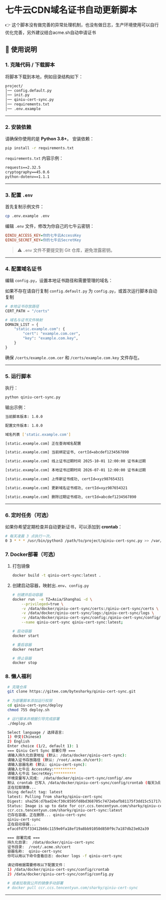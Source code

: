 # 七牛云CDN域名证书自动更新脚本

👉 这个脚本没有做完善的异常处理机制，也没有做日志，生产环境使用可以自行优化完善，另外建议结合acme.sh自动申请证书

## 📖 使用说明

### 1. 克隆代码 / 下载脚本

将脚本下载到本地，例如目录结构如下：

```txt
project/
│── config.default.py
│── init.py
│── qiniu-cert-sync.py
│── requirements.txt
│── .env.example
```

---

### 2. 安装依赖

请确保你使用的是 **Python 3.8+**。
安装依赖：

```bash
pip install -r requirements.txt
```

`requirements.txt` 内容示例：

```txt
requests==2.32.5
cryptography==45.0.6
python-dotenv==1.1.1
```

---

### 3. 配置 `.env`

首先复制示例文件：

```bash
cp .env.example .env
```

编辑 `.env` 文件，修改为你自己的七牛云密钥：

```ini
QINIU_ACCESS_KEY=你的七牛云AccessKey
QINIU_SECRET_KEY=你的七牛云SecretKey
```

> ⚠️ `.env` 文件不要提交到 Git 仓库，避免泄露密钥。

---

### 4. 配置域名证书

编辑 `config.py`，设置本地证书路径和需要管理的域名：

如果不存在请自行复制 `config.default.py` 为 `config.py`，或首次运行脚本自动复制

```python
# 本地证书存放路径
CERT_PATH = "/certs"

# 域名与证书文件映射
DOMAIN_LIST = {
    "static.example.com": {
        "cert": "example.com.cer",
        "key": "example.com.key",
    }
}
```

确保 `/certs/example.com.cer` 和 `/certs/example.com.key` 文件存在。

---

### 5. 运行脚本

执行：

```bash
python qiniu-cert-sync.py
```

输出示例：

```bash
当前脚本版本: 1.0.0

配置文件版本: 1.0.0

域名列表 ['static.example.com'] 

[static.example.com] 正在查询域名配置 

[static.example.com] 当前绑定证书, certId=abcdef1234567890 

[static.example.com] 线上证书过期时间 2025-10-01 12:00:00 证书未过期 

[static.example.com] 本地证书过期时间 2026-07-01 12:00:00 证书未过期 

[static.example.com] 上传新证书成功, certId=xyz987654321

[static.example.com] 更新域名证书成功, certId=xyz987654321

[static.example.com] 删除过期证书成功, certId=abcdef1234567890
```

---

### 6. 定时任务（可选）

如果你希望定期检查并自动更新证书，可以添加到 **crontab**：

```bash
# 每天凌晨 3 点执行一次。
0 3 * * * /usr/bin/python3 /path/to/project/qiniu-cert-sync.py >> /var/log/qiniu-cert-sync.log 2>&1
```

### 7. Docker部署（可选）

1. 打包镜像

    ```bash
    docker build -t qiniu-cert-sync:latest .
    ```

2. 创建启动容器，映射出`.env`、`config.py`

    ```bash
    # 创建并启动容器
    docker run  -e TZ=Asia/Shanghai -d \
        --privileged=true \
        -v /data/docker/qiniu-cert-sync/certs:/qiniu-cert-sync/certs \
        -v /data/docker/qiniu-cert-sync/logs:/qiniu-cert-sync/logs \
        -v /data/docker/qiniu-cert-sync/config:/qiniu-cert-sync/config/ \
        --name qiniu-cert-sync qiniu-cert-sync:latest;

    # 启动容器
    docker start

    # 重启容器 
    docker restart

    # 停止容器
    docker stop
    ```

### 8. 懒人福利

   ```bash
    # 克隆仓库
    git clone https://gitee.com/bytesharky/qiniu-cert-sync.git
    
    # 为部署脚本添加运行权限
    cd qiniu-cert-sync/deploy
    chmod 755 deploy.sh

    # 运行脚本并根据引导完成部署
    ./deploy.sh

    Select language / 选择语言:
    1) 中文(Chinese)
    2) English
    Enter choice (1/2, default 1): 1
    === Qiniu Cert Sync 部署引导 ===
    请输入持久化目录地址 (默认: /data/docker/qiniu-cert-sync):
    请输入证书存放路径 (默认: /root/.acme.sh/cert):
    请输入容器名称 (默认: qiniu-cert-sync):
    请输入七牛云 AccessKey:**********
    请输入七牛云 SecretKey:**********
    环境变量写入完成:  /data/docker/qiniu-cert-sync/config/.env
    默认 crontab 已写入 /data/docker/qiniu-cert-sync/config/crontab (每天3点执行)
    正在拉取镜像...
    Using default tag: latest
    latest: Pulling from sharky/qiniu-cert-sync
    Digest: sha256:d7bad24cf30c8595fd8bd368705c7472ebafb81175f3dd15c51717a1e2b1a17d
    Status: Image is up to date for ccr.ccs.tencentyun.com/sharky/qiniu-cert-sync:latest
    ccr.ccs.tencentyun.com/sharky/qiniu-cert-sync:latest
    已存在容器，正在删除... qiniu-cert-sync
    qiniu-cert-sync
    正在启动容器...
    efacdfd75f33412b66c1159e0fa18ef19a8bb91050d850f9c7a187db23e02a39

    === 部署完成 ===
    持久化目录:  /data/docker/qiniu-cert-sync
    证书目录:  /root/.acme.sh/cert
    容器名称:  qiniu-cert-sync
    你可以用以下命令查看日志: docker logs -f qiniu-cert-sync

    请记得根据需要修改以下配置文件：
    1) /data/docker/qiniu-cert-sync/config/crontab
    2) /data/docker/qiniu-cert-sync/config/config.py

    # 或者拉取我公开的镜像手动部署
    # docker pull ccr.ccs.tencentyun.com/sharky/qiniu-cert-sync
   ```

---
